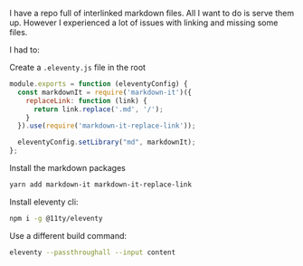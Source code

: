I have a repo full of interlinked markdown files. All I want to do is serve them up. However I experienced a lot of issues with linking and missing some files.

I had to:

Create a `.eleventy.js` file in the root

```js
module.exports = function (eleventyConfig) {
  const markdownIt = require('markdown-it')({
    replaceLink: function (link) {
      return link.replace('.md', '/');
    }
  }).use(require('markdown-it-replace-link'));

  eleventyConfig.setLibrary("md", markdownIt);
};
```

Install the markdown packages

```bash
yarn add markdown-it markdown-it-replace-link
```

Install eleventy cli:
```bash
npm i -g @11ty/eleventy
```

Use a different build command:
```bash
eleventy --passthroughall --input content
```


